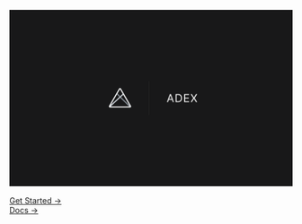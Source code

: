 ![](readme/title.png)

[Get Started &rarr;](https://github.com/barelyhuman/adex-default-template)\
[Docs &rarr;](https://barelyhuman.github.io/adex-docs)
